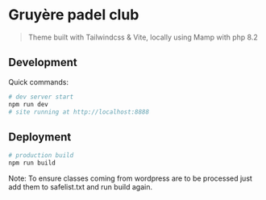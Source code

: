 # Gruyère padel club

> Theme built with Tailwindcss & Vite, locally using Mamp with php 8.2

## Development

Quick commands:

```bash
# dev server start
npm run dev
# site running at http://localhost:8888
```

## Deployment

```bash
# production build
npm run build
```

Note: To ensure classes coming from wordpress are to be processed just add them to safelist.txt and run build again.
